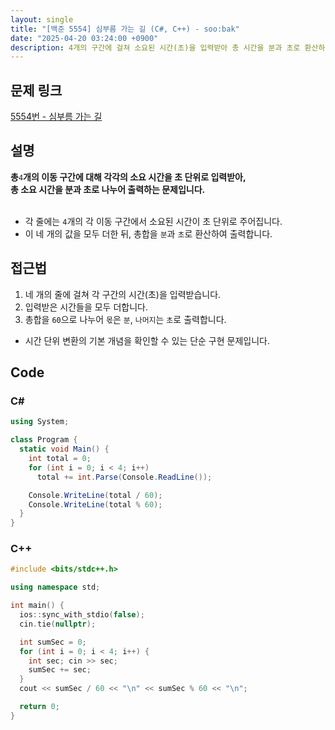 ```yaml
---
layout: single
title: "[백준 5554] 심부름 가는 길 (C#, C++) - soo:bak"
date: "2025-04-20 03:24:00 +0900"
description: 4개의 구간에 걸쳐 소요된 시간(초)을 입력받아 총 시간을 분과 초로 환산하여 출력하는 백준 5554번 심부름 가는 길 문제의 C# 및 C++ 풀이 및 해설
---
```


## 문제 링크
[5554번 - 심부름 가는 길](https://www.acmicpc.net/problem/5554)

## 설명
**총**`4`**개의 이동 구간에 대해 각각의 소요 시간을 초 단위로 입력받아,**<br>
**총 소요 시간을 분과 초로 나누어 출력하는 문제입니다.**<br>
<br>

- 각 줄에는 `4`개의 각 이동 구간에서 소요된 시간이 초 단위로 주어집니다.
- 이 네 개의 값을 모두 더한 뒤, 총합을 `분`과 `초`로 환산하여 출력합니다.


## 접근법

1. 네 개의 줄에 걸쳐 각 구간의 시간(초)을 입력받습니다.
2. 입력받은 시간들을 모두 더합니다.
3. 총합을 `60`으로 나누어 `몫`은 `분`, `나머지`는 `초`로 출력합니다.

- 시간 단위 변환의 기본 개념을 확인할 수 있는 단순 구현 문제입니다.


## Code

### C#
```csharp
using System;

class Program {
  static void Main() {
    int total = 0;
    for (int i = 0; i < 4; i++)
      total += int.Parse(Console.ReadLine());

    Console.WriteLine(total / 60);
    Console.WriteLine(total % 60);
  }
}
```

### C++
```cpp
#include <bits/stdc++.h>

using namespace std;

int main() {
  ios::sync_with_stdio(false);
  cin.tie(nullptr);

  int sumSec = 0;
  for (int i = 0; i < 4; i++) {
    int sec; cin >> sec;
    sumSec += sec;
  }
  cout << sumSec / 60 << "\n" << sumSec % 60 << "\n";

  return 0;
}
```
